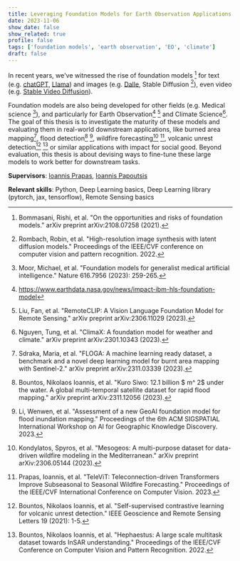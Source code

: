 ```yaml
---
title: Leveraging Foundation Models for Earth Observation Applications
date: 2023-11-06
show_date: false
show_related: true
profile: false
tags: ['foundation models', 'earth observation', 'EO', 'climate']
draft: false
---
```

In recent years, we've witnessed the rise of foundation models [^1] for text (e.g. [chatGPT](https://openai.com/blog/chatgpt), [Llama](https://ai.meta.com/llama/)) and images (e.g. [Dalle](https://openai.com/dall-e-3), Stable Diffusion [^2]), even video (e.g. [Stable Video Diffusion](https://stability.ai/news/stable-video-diffusion-open-ai-video-model)).

<!--more-->

Foundation models are also being developed for other fields (e.g. Medical science [^3]), and particularly for Earth Observation[^4] [^4.5] and Climate Science[^5]. The goal of this thesis is to investigate the maturity of these models and evaluating them in real-world downstream applications, like burned area mapping[^6], flood detection[^7] [^8], wildfire forecasting[^9] [^10], volcanic unrest detection[^11] [^12] or similar applications with impact for social good. Beyond evaluation, this thesis is about devising ways to fine-tune these large models to work better for downstream tasks. 

**Supervisors**: [Ioannis Prapas](/author/ioannis-prapas/), [Ioannis Papoutsis](/author/ioannis-papoutsis)

**Relevant skills**: Python, Deep Learning basics, Deep Learning library (pytorch, jax, tensorflow), Remote Sensing basics

[^1]: Bommasani, Rishi, et al. "On the opportunities and risks of foundation models." arXiv preprint arXiv:2108.07258 (2021).
[^2]: Rombach, Robin, et al. "High-resolution image synthesis with latent diffusion models." Proceedings of the IEEE/CVF conference on computer vision and pattern recognition. 2022.
[^3]: Moor, Michael, et al. "Foundation models for generalist medical artificial intelligence." Nature 616.7956 (2023): 259-265.
[^4]: https://www.earthdata.nasa.gov/news/impact-ibm-hls-foundation-model
[^4.5]: Liu, Fan, et al. "RemoteCLIP: A Vision Language Foundation Model for Remote Sensing." arXiv preprint arXiv:2306.11029 (2023).
[^5]: Nguyen, Tung, et al. "ClimaX: A foundation model for weather and climate." arXiv preprint arXiv:2301.10343 (2023).
[^6]: Sdraka, Maria, et al. "FLOGA: A machine learning ready dataset, a benchmark and a novel deep learning model for burnt area mapping with Sentinel-2." arXiv preprint arXiv:2311.03339 (2023).
[^7]: Bountos, Nikolaos Ioannis, et al. "Kuro Siwo: 12.1 billion $ m^ 2$ under the water. A global multi-temporal satellite dataset for rapid flood mapping." arXiv preprint arXiv:2311.12056 (2023).
[^8]: Li, Wenwen, et al. "Assessment of a new GeoAI foundation model for flood inundation mapping." Proceedings of the 6th ACM SIGSPATIAL International Workshop on AI for Geographic Knowledge Discovery. 2023.
[^9]: Kondylatos, Spyros, et al. "Mesogeos: A multi-purpose dataset for data-driven wildfire modeling in the Mediterranean." arXiv preprint arXiv:2306.05144 (2023).
[^10]: Prapas, Ioannis, et al. "TeleViT: Teleconnection-driven Transformers Improve Subseasonal to Seasonal Wildfire Forecasting." Proceedings of the IEEE/CVF International Conference on Computer Vision. 2023.
[^11]: Bountos, Nikolaos Ioannis, et al. "Self-supervised contrastive learning for volcanic unrest detection." IEEE Geoscience and Remote Sensing Letters 19 (2021): 1-5.
[^12]: Bountos, Nikolaos Ioannis, et al. "Hephaestus: A large scale multitask dataset towards InSAR understanding." Proceedings of the IEEE/CVF Conference on Computer Vision and Pattern Recognition. 2022.
